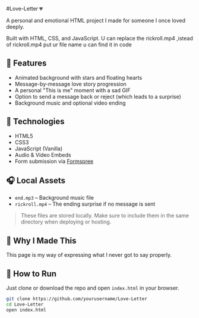 #Love-Letter 💔

A personal and emotional HTML project I made for someone I once loved deeply.

Built with HTML, CSS, and JavaScript.
U can replace the rickroll.mp4 ,istead of rickroll.mp4 put ur file name u can find it in code

## 🌌 Features

- Animated background with stars and floating hearts
- Message-by-message love story progression
- A personal "This is me" moment with a sad GIF
- Option to send a message back or reject (which leads to a surprise)
- Background music and optional video ending

## 💬 Technologies

- HTML5
- CSS3
- JavaScript (Vanilla)
- Audio & Video Embeds
- Form submission via [Formspree](https://formspree.io/)

## 🎧 Local Assets

- `end.mp3` – Background music file
- `rickroll.mp4` – The ending surprise if no message is sent

> These files are stored locally. Make sure to include them in the same directory when deploying or hosting.

## 💖 Why I Made This

 This page is my way of expressing what I never got to say properly.

## 📂 How to Run

Just clone or download the repo and open `index.html` in your browser.

```bash
git clone https://github.com/yourusername/Love-Letter
cd Love-Letter
open index.html
